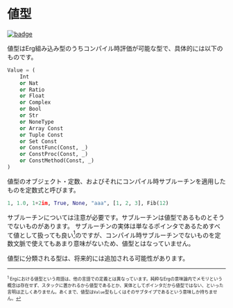 # 値型

[![badge](https://img.shields.io/endpoint.svg?url=https%3A%2F%2Fgezf7g7pd5.execute-api.ap-northeast-1.amazonaws.com%2Fdefault%2Fsource_up_to_date%3Fowner%3Derg-lang%26repos%3Derg%26ref%3Dmain%26path%3Ddoc/EN/syntax/type/08_value.md%26commit_hash%3Db713e6f5cf9570255ccf44d14166cb2a9984f55a)](https://gezf7g7pd5.execute-api.ap-northeast-1.amazonaws.com/default/source_up_to_date?owner=erg-lang&repos=erg&ref=main&path=doc/EN/syntax/type/08_value.md&commit_hash=b713e6f5cf9570255ccf44d14166cb2a9984f55a)

値型はErg組み込み型のうちコンパイル時評価が可能な型で、具体的には以下のものです。

```python
Value = (
    Int
    or Nat
    or Ratio
    or Float
    or Complex
    or Bool
    or Str
    or NoneType
    or Array Const
    or Tuple Const
    or Set Const
    or ConstFunc(Const, _)
    or ConstProc(Const, _)
    or ConstMethod(Const, _)
)
```

値型のオブジェクト・定数、およびそれにコンパイル時サブルーチンを適用したものを定数式と呼びます。

```python
1, 1.0, 1+2im, True, None, "aaa", [1, 2, 3], Fib(12)
```

サブルーチンについては注意が必要です。サブルーチンは値型であるものとそうでないものがあります。
サブルーチンの実体は単なるポインタであるためすべて値として扱っても良い[<sup id="f1">1</sup>](#1)のですが、コンパイル時サブルーチンでないものを定数文脈で使えてもあまり意味がないため、値型とはなっていません。

値型に分類される型は、将来的には追加される可能性があります。

---

<span id="1" style="font-size:x-small"><sup>1</sup> Ergにおける値型という用語は、他の言語での定義とは異なっています。純粋なErgの意味論内でメモリという概念は存在せず、スタックに置かれるから値型であるとか、実体としてポインタだから値型ではない、といった言明は正しくありません。あくまで、値型は`Value`型もしくはそのサブタイプであるという意味しか持ちません。[↩](#f1)</span>
